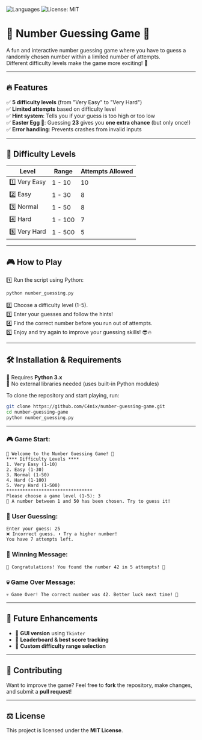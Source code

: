 ![Languages](https://img.shields.io/github/languages/top/C4nix/number-guessing-game)
![License: MIT](https://img.shields.io/badge/License-MIT-yellow.svg)


# 🎲 Number Guessing Game 🎯  

A fun and interactive number guessing game where you have to guess a randomly chosen number within a limited number of attempts.  
Different difficulty levels make the game more exciting! 🚀  

---

## 🔥 Features  
✅ **5 difficulty levels** (from "Very Easy" to "Very Hard")  
✅ **Limited attempts** based on difficulty level  
✅ **Hint system**: Tells you if your guess is too high or too low  
✅ **Easter Egg 🎁**: Guessing **23** gives you **one extra chance** (but only once!)  
✅ **Error handling**: Prevents crashes from invalid inputs  

---

## 📜 Difficulty Levels  
| Level       | Range       | Attempts Allowed |
|------------|------------|----------------|
| 1️⃣ Very Easy  | 1 - 10     | 10             |
| 2️⃣ Easy      | 1 - 30     | 8              |
| 3️⃣ Normal    | 1 - 50     | 8              |
| 4️⃣ Hard      | 1 - 100    | 7              |
| 5️⃣ Very Hard | 1 - 500    | 5              |

---

## 🎮 How to Play  
1️⃣ Run the script using Python:  
   ```bash
   python number_guessing.py
  ```
2️⃣ Choose a difficulty level (1-5).  
3️⃣ Enter your guesses and follow the hints!  
4️⃣ Find the correct number before you run out of attempts.  
5️⃣ Enjoy and try again to improve your guessing skills! 😎🔥  

---

## 🛠 Installation & Requirements  
🔹 Requires **Python 3.x**  
🔹 No external libraries needed (uses built-in Python modules)  

To clone the repository and start playing, run:  
```bash
git clone https://github.com/C4nix/number-guessing-game.git
cd number-guessing-game
python number_guessing.py
```

---

### 🎮 **Game Start:**  
```plaintext
🎲 Welcome to the Number Guessing Game! 🎯
**** Difficulty Levels ****
1. Very Easy (1-10)
2. Easy (1-30)
3. Normal (1-50)
4. Hard (1-100)
5. Very Hard (1-500)
********************************
Please choose a game level (1-5): 3
🔢 A number between 1 and 50 has been chosen. Try to guess it!
```

### 🤔 **User Guessing:**  
```plaintext
Enter your guess: 25
❌ Incorrect guess. ⬆️ Try a higher number!
You have 7 attempts left.
```

### 🎉 **Winning Message:**  
```plaintext
🎉 Congratulations! You found the number 42 in 5 attempts! 🎯
```

### 💀 **Game Over Message:**  
```plaintext
💀 Game Over! The correct number was 42. Better luck next time! 🎲
```

---

## 🚀 Future Enhancements  
- 🔹 **GUI version** using `Tkinter`  
- 🔹 **Leaderboard & best score tracking**  
- 🔹 **Custom difficulty range selection**  

---

## 🤝 Contributing  
Want to improve the game? Feel free to **fork** the repository, make changes, and submit a **pull request**!  

---

## ⚖️ License  
This project is licensed under the **MIT License**.  




